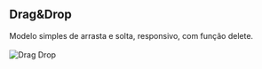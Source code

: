 ## Drag&Drop

Modelo simples de arrasta e solta, responsivo, com função delete.<br><br>
![Drag Drop](https://github.com/AR097/Drag-Drop/assets/107823438/7aa6f4f3-fd99-4ed0-8d3a-cf107fe2591c)
